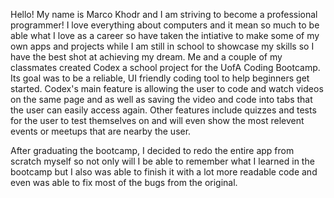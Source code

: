 Hello! My name is Marco Khodr and I am striving to become a professional programmer!
I love everything about computers and it mean so much to be able what I love as a
career so have taken the intiative to make some of my own apps and projects while
I am still in school to showcase my skills so I have the best shot at achieving my
dream. Me and a couple of my classmates created Codex a school project for the
UofA Coding Bootcamp. Its goal was to be a reliable, UI friendly coding tool
to help beginners get started. Codex's main feature is allowing the user to
code and watch videos on the same page and as well as saving the video and
code into tabs that the user can easily access again. Other features include
quizzes and tests for the user to test themselves on and will even show the most
relevent events or meetups that are nearby the user.



After graduating the bootcamp,
I decided to redo the entire app from scratch myself so not only will I be able
to remember what I learned in the bootcamp but I also was able to finish it with
a lot more readable code and even was able to fix most  of the bugs from the original.
